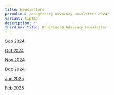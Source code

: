 ```yaml
---
title: Newsletters
permalink: /drugfreesg-advocacy-newsletter-2024/
variant: tiptap
description: ""
third_nav_title: DrugFreeSG Advocacy Newsletter
---
```

<p></p>
<p></p>
<p><a href="/files/Sep_2024_Final_compressed.pdf" rel="noopener nofollow" target="_blank">Sep 2024</a>
</p>
<p><a href="/files/Oct_2024_Final_compressed.pdf" rel="noopener nofollow" target="_blank">Oct 2024</a>
</p>
<p><a href="/files/Nov_2024_final_compressed.pdf" rel="noopener nofollow" target="_blank">Nov 2024</a>
</p>
<p><a href="/files/Dec_2024__1__compressed.pdf" rel="noopener nofollow" target="_blank">Dec 2024</a>
</p>
<p><a href="/files/Jan_2025_Final_compressed.pdf" rel="noopener nofollow" target="_blank">Jan 2025</a>
</p>
<p><a href="/files/Feb_2025_Final_compressed.pdf" rel="noopener nofollow" target="_blank">Feb 2025</a>
</p>